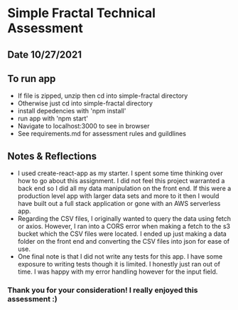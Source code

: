 

# Simple Fractal Technical Assessment
## Date 10/27/2021

## To run app
- If file is zipped, unzip then cd into simple-fractal directory
- Otherwise just cd into simple-fractal directory
- install depedencies with 'npm install'
- run app with 'npm start'
- Navigate to localhost:3000 to see in browser
- See requirements.md for assessment rules and guildlines

## Notes & Reflections
- I used create-react-app as my starter.  I spent some time thinking over how to go about this assignment.  I did not feel this project warranted a back end so I did all my data manipulation on the front end.  If this were a production level app with larger data sets and more to it then I would have built out a full stack application or gone with an AWS serverless app.
- Regarding the CSV files, I originally wanted to query the data using fetch or axios. However, I ran into a CORS error when making a fetch to the s3 bucket which the CSV files were located.  I ended up just making a data folder on the front end and converting the CSV files into json for ease of use.
- One final note is that I did not write any tests for this app. I have some exposure to writing tests though it is limited.  I honestly just ran out of time.  I was happy with my error handling however for the input field.

### Thank you for your consideration! I really enjoyed this assessment :)
